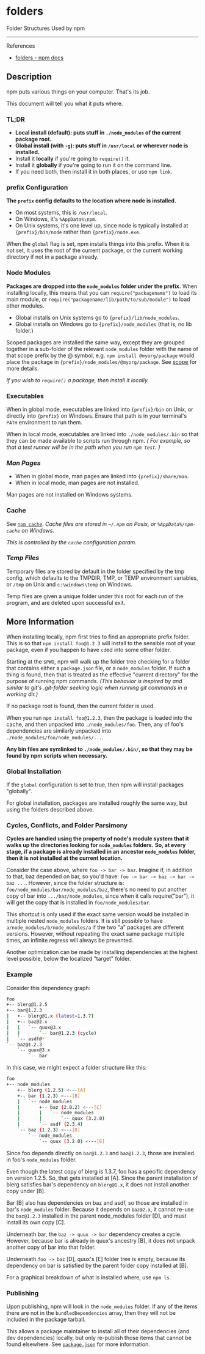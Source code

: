 # folders

Folder Structures Used by npm

---

References

- [folders - npm docs](https://docs.npmjs.com/cli/v7/configuring-npm/folders)

## Description

npm puts various things on your computer. That's its job.

This document will tell you what it puts where.

### TL;DR

- **Local install (default): puts stuff in `./node_modules` of the current package root.**
- **Global install (with `-g`): puts stuff in `/usr/local` or wherever node is installed.**
- Install it **locally** if you're going to `require()` it.
- Install it **globally** if you're going to run it on the command line.
- If you need both, then install it in both places, or use `npm link`.

### prefix Configuration

**The `prefix` config defaults to the location where node is installed.**

- On most systems, this is `/usr/local`.
- On Windows, it's `%AppData%\npm`.
- On Unix systems, it's one level up, since node is typically installed at `{prefix}/bin/node` rather than `{prefix}/node.exe`.

When the `global` flag is set, npm installs things into this prefix.
When it is not set, it uses the root of the current package, or the current working directory if not in a package already.

### Node Modules

**Packages are dropped into the `node_modules` folder under the prefix.**
When installing locally, this means that you can `require("packagename")` to load its main module, or `require("packagename/lib/path/to/sub/module")` to load other modules.

- Global installs on Unix systems go to `{prefix}/lib/node_modules`.
- Global installs on Windows go to `{prefix}/node_modules` (that is, no lib folder.)

Scoped packages are installed the same way, except they are grouped together in a sub-folder of the relevant `node_modules` folder with the name of that scope prefix by the @ symbol, e.g. `npm install @myorg/package` would place the package in `{prefix}/node_modules/@myorg/package`.
See [scope](https://docs.npmjs.com/cli/v7/using-npm/scope) for more details.

_If you wish to `require()` a package, then install it locally._

### Executables

When in global mode, executables are linked into `{prefix}/bin` on Unix, or directly into `{prefix}` on Windows.
Ensure that path is in your terminal's `PATH` environment to run them.

When in local mode, executables are linked into `./node_modules/.bin` so that they can be made available to scripts run through npm.
_( For example, so that a test runner will be in the path when you run `npm test`. )_

### _Man Pages_

- When in global mode, man pages are linked into `{prefix}/share/man`.
- When in local mode, man pages are not installed.

Man pages are not installed on Windows systems.

### Cache

See [`npm cache`](https://docs.npmjs.com/cli/v7/commands/npm-cache).
_Cache files are stored in `~/.npm` on Posix, or `%AppData%/npm-cache` on Windows._

_This is controlled by the `cache` configuration param._

### _Temp Files_

Temporary files are stored by default in the folder specified by the tmp config, which defaults to the TMPDIR, TMP, or TEMP environment variables, or `/tmp` on Unix and `c:\windows\temp` on Windows.

Temp files are given a unique folder under this root for each run of the program, and are deleted upon successful exit.

## More Information

When installing locally, npm first tries to find an appropriate prefix folder.
This is so that `npm install foo@1.2.3` will install to the sensible root of your package, even if you happen to have `cd`ed into some other folder.

Starting at the `$PWD`, npm will walk up the folder tree checking for a folder that contains either a `package.json` file, or a `node_modules` folder.
If such a thing is found, then that is treated as the effective "current directory" for the purpose of running npm commands.
_(This behavior is inspired by and similar to git's .git-folder seeking logic when running git commands in a working dir.)_

If no package root is found, then the current folder is used.

When you run `npm install foo@1.2.3`, then the package is loaded into the cache, and then unpacked into `./node_modules/foo`.
Then, any of foo's dependencies are similarly unpacked into `./node_modules/foo/node_modules/...`.

**Any bin files are symlinked to `./node_modules/.bin/`, so that they may be found by npm scripts when necessary.**

### Global Installation

If the `global` configuration is set to true, then npm will install packages "globally".

For global installation, packages are installed roughly the same way, but using the folders described above.

### Cycles, Conflicts, and Folder Parsimony

**Cycles are handled using the property of node's module system that it walks up the directories looking for `node_modules` folders.**
**So, at every stage, if a package is already installed in an ancestor `node_modules` folder, then it is not installed at the current location.**

Consider the case above, where `foo -> bar -> baz`.
Imagine if, in addition to that, baz depended on bar, so you'd have: `foo -> bar -> baz -> bar -> baz ...`.
However, since the folder structure is: `foo/node_modules/bar/node_modules/baz`, there's no need to put another copy of bar into `.../baz/node_modules`, since when it calls require("bar"), it will get the copy that is installed in `foo/node_modules/bar`.

This shortcut is only used if the exact same version would be installed in multiple nested `node_modules` folders.
It is still possible to have `a/node_modules/b/node_modules/a` if the two "a" packages are different versions.
However, without repeating the exact same package multiple times, an infinite regress will always be prevented.

Another optimization can be made by installing dependencies at the highest level possible, below the localized "target" folder.

### Example

Consider this dependency graph:

```bash
foo
+-- blerg@1.2.5
+-- bar@1.2.3
|   +-- blerg@1.x (latest=1.3.7)
|   +-- baz@2.x
|   |   `-- quux@3.x
|   |       `-- bar@1.2.3 (cycle)
|   `-- asdf@*
`-- baz@1.2.3
    `-- quux@3.x
        `-- bar
```

In this case, we might expect a folder structure like this:

```bash
foo
+-- node_modules
    +-- blerg (1.2.5) <---[A]
    +-- bar (1.2.3) <---[B]
    |   `-- node_modules
    |       +-- baz (2.0.2) <---[C]
    |       |   `-- node_modules
    |       |       `-- quux (3.2.0)
    |       `-- asdf (2.3.4)
    `-- baz (1.2.3) <---[D]
        `-- node_modules
            `-- quux (3.2.0) <---[E]
```

Since foo depends directly on `bar@1.2.3` and `baz@1.2.3`, those are installed in foo's `node_modules` folder.

Even though the latest copy of blerg is 1.3.7, foo has a specific dependency on version 1.2.5.
So, that gets installed at [A].
Since the parent installation of blerg satisfies bar's dependency on `blerg@1.x`, it does not install another copy under [B].

Bar [B] also has dependencies on baz and asdf, so those are installed in bar's `node_modules` folder.
Because it depends on `baz@2.x`, it cannot re-use the `baz@1.2.3` installed in the parent node_modules folder [D], and must install its own copy [C].

Underneath bar, the `baz -> quux -> bar` dependency creates a cycle.
However, because bar is already in quux's ancestry [B], it does not unpack another copy of bar into that folder.

Underneath `foo -> baz` [D], quux's [E] folder tree is empty, because its dependency on bar is satisfied by the parent folder copy installed at [B].

For a graphical breakdown of what is installed where, use `npm ls`.

### Publishing

Upon publishing, npm will look in the `node_modules` folder.
If any of the items there are not in the `bundledDependencies` array, then they will not be included in the package tarball.

This allows a package maintainer to install all of their dependencies (and dev dependencies) locally, but only re-publish those items that cannot be found elsewhere.
See [`package.json`](https://docs.npmjs.com/cli/v7/configuring-npm/folders#man-pages) for more information.
